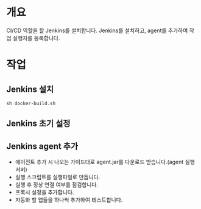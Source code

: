 # 개요

CI/CD 역할을 할 Jenkins를 설치합니다.
Jenkins를 설치하고, agent를 추가하여 작업 실행자를 등록합니다.

# 작업

## Jenkins 설치
```shell
sh docker-build.sh
```

## Jenkins 초기 설정

## Jenkins agent 추가

- 에이전트 추가 시 나오는 가이드대로 agent.jar를 다운로드 받습니다.(agent 실행 서버)
- 실행 스크립트를 실행파일로 만듭니다.
- 실행 후 정상 연결 여부를 점검합니다.
- 프록시 설정을 추가합니다.
- 자동화 할 앱들을 하나씩 추가하여 테스트합니다.
